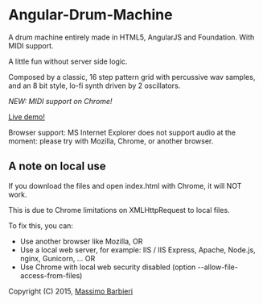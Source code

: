 # Angular-Drum-Machine

A drum machine entirely made in HTML5, AngularJS and Foundation. With MIDI support.

A little fun without server side logic.

Composed by a classic, 16 step pattern grid with percussive wav samples, and an 8 bit style, lo-fi synth driven by 2 oscillators.

_NEW: MIDI support on Chrome!_

[Live demo!](http://www.massimobarbieri.it/AngularDrumMachine)

Browser support: MS Internet Explorer does not support audio at the moment: please try with Mozilla, Chrome, or another browser.

## A note on local use

If you download the files and open index.html with Chrome, it will NOT work. 

This is due to Chrome limitations on XMLHttpRequest to local files.

To fix this, you can:

* Use another browser like Mozilla, OR
* Use a local web server, for example: IIS / IIS Express, Apache, Node.js, nginx, Gunicorn, ... OR
* Use Chrome with local web security disabled (option --allow-file-access-from-files)

Copyright (C) 2015, [Massimo Barbieri](http://www.massimobarbieri.it)
